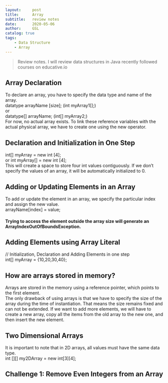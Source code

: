 ```yaml
---
layout:     post
title:      Array
subtitle:   review notes
date:       2020-05-06
author:     GSL
catalog: true
tags:
    - Data Structure
    - Array
---
```


>Review notes. I will review data structures in Java recently followed courses on educative.io


## Array Declaration
To declare an array, you have to specify the data type and name of the array.<br>
datatype arrayName [size]; (int myArray1[];)<br>
or <br>
datatype[] arrayName;  (int[] myArray2;)<br>
For now, no actual array exists. To link these reference variables with the actual physical array, we have to create one using the new operator.
## Declaration and Initialization in One Step
 int[] myArray = new int [4]; <br>
 or int myArray[] = new int [4];<br>
 This will create a space to store four int values contiguously. If we don’t specify the values of an array, it will be automatically initialized to 0.
## Adding or Updating Elements in an Array 
To add or update the element in an array, we specify the particular index and assign the new value.<br>
arrayName[index] = value;<br>
####  Trying to access the element outside the array size will generate an ArrayIndexOutOfBoundsException.
## Adding Elements using Array Literal 
// Initialization, Declaration and Adding Elements in one step<br>
int[] myArray = {10,20,30,40};<br>
## How are arrays stored in memory?
Arrays are stored in the memory using a reference pointer, which points to the first element.<br>
The only drawback of using arrays is that we have to specify the size of the array during the time of instantiation. That means the size remains fixed and can not be extended. If we want to add more elements, we will have to create a new array, copy all the items from the old array to the new one, and then insert the new element.

## Two Dimensional Arrays
It is important to note that in 2D arrays, all values must have the same data type.<br>
int [][] my2DArray = new int[3][4];

## Challenge 1: Remove Even Integers from an Array

